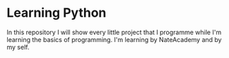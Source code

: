 # Learning Python


In this repository I will show every little project that I programme while I'm learning the basics of programming.
I'm learning by NateAcademy and by my self.
